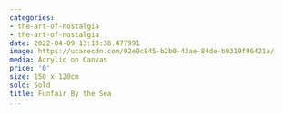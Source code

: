 ```yaml
---
categories:
- the-art-of-nostalgia
- the-art-of-nostalgia
date: 2022-04-09 13:18:38.477991
image: https://ucarecdn.com/92e0c845-b2b0-43ae-84de-b9319f96421a/
media: Acrylic on Canvas
price: '0'
size: 150 x 120cm
sold: Sold
title: Funfair By the Sea
...
```

